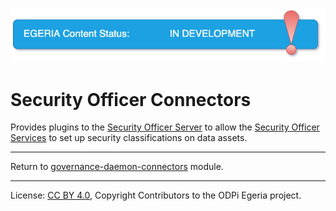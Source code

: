 <!-- SPDX-License-Identifier: CC-BY-4.0 -->
<!-- Copyright Contributors to the ODPi Egeria project. -->

![InDev](../../../../../images/egeria-content-status-in-development.png#pagewidth)

# Security Officer Connectors

Provides plugins to the
[Security Officer Server](../../../../admin-services/docs/concepts/security-officer-server.md)
to allow the [Security Officer Services](../../../../governance-servers/security-officer-services)
to set up security classifications on data assets.

----
Return to [governance-daemon-connectors](..) module.

----
License: [CC BY 4.0](https://creativecommons.org/licenses/by/4.0/),
Copyright Contributors to the ODPi Egeria project.
